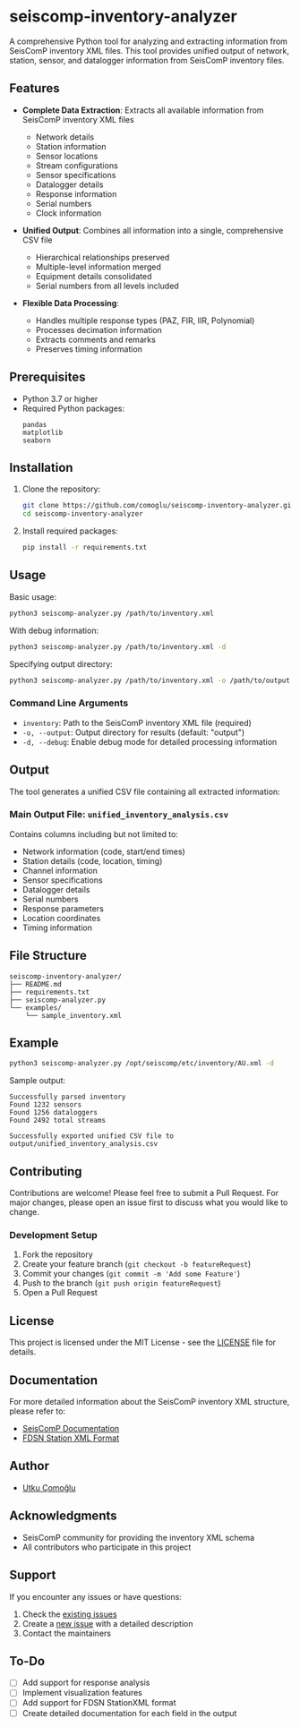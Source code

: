 # seiscomp-inventory-analyzer

A comprehensive Python tool for analyzing and extracting information from SeisComP inventory XML files. This tool provides unified output of network, station, sensor, and datalogger information from SeisComP inventory files.

## Features

- **Complete Data Extraction**: Extracts all available information from SeisComP inventory XML files
  - Network details
  - Station information
  - Sensor locations
  - Stream configurations
  - Sensor specifications
  - Datalogger details
  - Response information
  - Serial numbers
  - Clock information

- **Unified Output**: Combines all information into a single, comprehensive CSV file
  - Hierarchical relationships preserved
  - Multiple-level information merged
  - Equipment details consolidated
  - Serial numbers from all levels included

- **Flexible Data Processing**:
  - Handles multiple response types (PAZ, FIR, IIR, Polynomial)
  - Processes decimation information
  - Extracts comments and remarks
  - Preserves timing information

## Prerequisites

- Python 3.7 or higher
- Required Python packages:
  ```
  pandas
  matplotlib
  seaborn
  ```

## Installation

1. Clone the repository:
   ```bash
   git clone https://github.com/comoglu/seiscomp-inventory-analyzer.git
   cd seiscomp-inventory-analyzer
   ```

2. Install required packages:
   ```bash
   pip install -r requirements.txt
   ```

## Usage

Basic usage:
```bash
python3 seiscomp-analyzer.py /path/to/inventory.xml
```

With debug information:
```bash
python3 seiscomp-analyzer.py /path/to/inventory.xml -d
```

Specifying output directory:
```bash
python3 seiscomp-analyzer.py /path/to/inventory.xml -o /path/to/output
```

### Command Line Arguments

- `inventory`: Path to the SeisComP inventory XML file (required)
- `-o, --output`: Output directory for results (default: "output")
- `-d, --debug`: Enable debug mode for detailed processing information

## Output

The tool generates a unified CSV file containing all extracted information:

### Main Output File: `unified_inventory_analysis.csv`

Contains columns including but not limited to:
- Network information (code, start/end times)
- Station details (code, location, timing)
- Channel information
- Sensor specifications
- Datalogger details
- Serial numbers
- Response parameters
- Location coordinates
- Timing information

## File Structure

```
seiscomp-inventory-analyzer/
├── README.md
├── requirements.txt
├── seiscomp-analyzer.py
└── examples/
    └── sample_inventory.xml
```

## Example

```bash
python3 seiscomp-analyzer.py /opt/seiscomp/etc/inventory/AU.xml -d
```

Sample output:
```
Successfully parsed inventory
Found 1232 sensors
Found 1256 dataloggers
Found 2492 total streams

Successfully exported unified CSV file to output/unified_inventory_analysis.csv
```

## Contributing

Contributions are welcome! Please feel free to submit a Pull Request. For major changes, please open an issue first to discuss what you would like to change.

### Development Setup

1. Fork the repository
2. Create your feature branch (`git checkout -b featureRequest`)
3. Commit your changes (`git commit -m 'Add some Feature'`)
4. Push to the branch (`git push origin featureRequest`)
5. Open a Pull Request

## License

This project is licensed under the MIT License - see the [LICENSE](LICENSE) file for details.

## Documentation

For more detailed information about the SeisComP inventory XML structure, please refer to:
- [SeisComP Documentation](https://www.seiscomp.de/doc/base/inventory.html)
- [FDSN Station XML Format](http://www.fdsn.org/xml/station/)

## Author

- [Utku Çomoğlu](https://github.com/comoglu)

## Acknowledgments

- SeisComP community for providing the inventory XML schema
- All contributors who participate in this project

## Support

If you encounter any issues or have questions:
1. Check the [existing issues](https://github.com/comoglu/seiscomp-inventory-analyzer/issues)
2. Create a [new issue](https://github.com/comoglu/seiscomp-inventory-analyzer/issues/new) with a detailed description
3. Contact the maintainers

## To-Do

- [ ] Add support for response analysis
- [ ] Implement visualization features
- [ ] Add support for FDSN StationXML format
- [ ] Create detailed documentation for each field in the output
